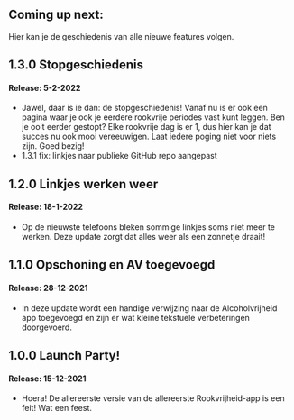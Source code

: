 ## **Coming up next:**
Hier kan je de geschiedenis van alle nieuwe features volgen. 

## **1.3.0** Stopgeschiedenis
#### Release: 5-2-2022
- Jawel, daar is ie dan: de stopgeschiedenis! Vanaf nu is er ook een pagina waar je ook je eerdere rookvrije periodes vast kunt leggen. Ben je ooit eerder gestopt? Elke rookvrije dag is er 1, dus hier kan je dat succes nu ook mooi vereeuwigen. Laat iedere poging niet voor niets zijn. Goed bezig!
- 1.3.1 fix: linkjes naar publieke GitHub repo aangepast

## **1.2.0** Linkjes werken weer
#### Release: 18-1-2022
- Op de nieuwste telefoons bleken sommige linkjes soms niet meer te werken. Deze update zorgt dat alles weer als een zonnetje draait!

## **1.1.0** Opschoning en AV toegevoegd
#### Release: 28-12-2021
- In deze update wordt een handige verwijzing naar de Alcoholvrijheid app toegevoegd en zijn er wat kleine tekstuele verbeteringen doorgevoerd.

## **1.0.0** Launch Party!
#### Release: 15-12-2021
- Hoera! De allereerste versie van de allereerste Rookvrijheid-app is een feit! Wat een feest.

